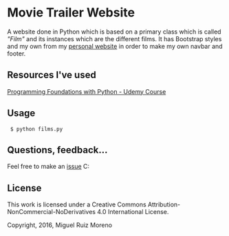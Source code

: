 # Movie Trailer Website
A website done in Python which is based on a primary class which is called *"Film"* and its instances which are the different films.
It has Bootstrap styles and my own from my [personal website](https://github.com/MiguhRuiz/Branding) in order to make my own navbar and footer.

## Resources I've used
[Programming Foundations with Python - Udemy Course](https://www.udacity.com/course/programming-foundations-with-python--ud036)

## Usage

<code> $ python films.py </code>

## Questions, feedback...

Feel free to make an [issue](https://github.com/MiguhRuiz/Nanodegree-movies/issues) C:

## License

This work is licensed under a Creative Commons Attribution-NonCommercial-NoDerivatives 4.0 International License.

Copyright, 2016, Miguel Ruiz Moreno 

